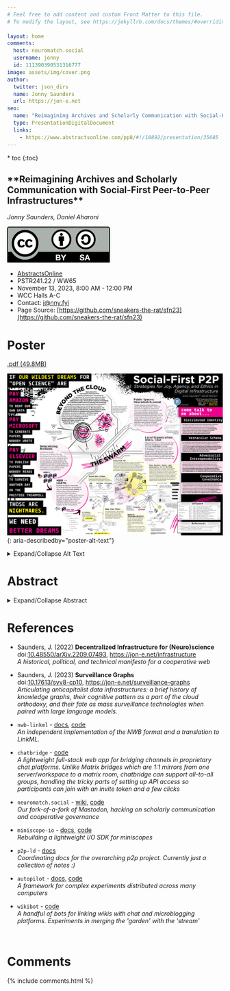 ```yaml
---
# Feel free to add content and custom Front Matter to this file.
# To modify the layout, see https://jekyllrb.com/docs/themes/#overriding-theme-defaults

layout: home
comments:
  host: neuromatch.social
  username: jonny
  id: 111390390531316777
image: assets/img/cover.png
author:
  twitter: json_dirs
  name: Jonny Saunders
  url: https://jon-e.net
seo:
  name: "Reimagining Archives and Scholarly Communication with Social-First Peer-to-Peer Infrastructures"
  type: PresentationDigitalDocument
  links:
    - https://www.abstractsonline.com/pp8/#!/10892/presentation/35685
---
```


<div class="toc" markdown="1">
* toc
{:toc}
</div>

<h2 markdown="1">**Reimagining Archives and Scholarly Communication with Social-First Peer-to-Peer Infrastructures**</h2>

*Jonny Saunders, Daniel Aharoni*

![CC-BY-SA License](assets/img/by-sa.svg)

- [AbstractsOnline](https://www.abstractsonline.com/pp8/#!/10892/presentation/35685)
- PSTR241.22 / WW65
- November 13, 2023, 8:00 AM - 12:00 PM
- WCC Halls A-C 
- Contact: [j@nny.fyi](mailto:j@nny.fyi)
- Page Source: [https://github.com/sneakers-the-rat/sfn23](https://github.com/sneakers-the-rat/sfn23)

# Poster

[.pdf (49.8MB)](assets/img/2023-sfn-jlsaunders.pdf)

![Alt text contained in the expandable poster-alt-text element below](assets/img/2023-sfn-jlsaunders.png){: aria-describedby="poster-alt-text"}
<details class="alt-text">
  <summary>Expand/Collapse Alt Text</summary>
  <div id="poster-alt-text" markdown="1">
  **Structural overview:** The poster is in several sections, roughly grouped in three columns. From the left, a sentence (below) frames the main content of the poster, center. The poster title and a set of boxes labeled "come talk to me about..." are on the right.

  **Title:** Social-First P2P<br>
  **Subtitle:** Strategies for Joy, Agency, and Ethics in Digital Infrastructure<br>
  **Authors:** Jonny Saunders, Daniel Aharoni<br>
  **Affiliations:** UCLA, Department of Neurology (Jonny, Daniel), Institute of Pirate Technology (Jonny)<br>
  **Web:** <https://jon-e.net/sfn23><br>
  **Contact:** j@nny.fyi

  **Leftmost framing sentence** (bold text, white, pink and yellow on black, intended to draw intention from a distance): If our wildest dreams for "open science" are pay amazon to rent our own data, pay microsoft to generate papers nobody wrote, pay elsevier to publish papers nobody reads to survive another day on the prestige treadmill, those are nightmares. We need better dreams.

  **Main content design:** Several subsections in the poster are laid out against a skull and crossbones as the main structuring element. The eyes of the skull and crossbones are schematic depictions of "the cloud" labeled AWS, with radial lines pointing inwards towards a large pink and black swirl, and the other eye is labeled "p2p" with many smaller circles connecting between each other. The abstract is in the forehead of the skull, framed by the phrase "Beyond the cloud" above, and "The swarm" below.

  **Abstract:** Open data is the next theater of enclosure for scientific infrastructure. In a race for an ill-specified “AI”-driven future thirsty for data, researchers and funding agencies alike are sleep walking into a trap. The cloud isn’t optimal or inevitable: it’s a business model intent on injecting ever-increasing storage and compute costs into the practice of science[1], profoundly limiting what our infrastructures could be. Peer to peer (p2p) infrastructures are the alternative. We present groundwork in data formats, sketching plans to build a new kind of social-first, graphical p2p system based on continuous, vernacular expression. Avoiding utopian pipe dreams, keeping close to actual practice,  we invite you to join us bridging work from private to public; local to global; across domains like data, compute, and publishing. We can have better dreams!

  ---

  The first two boxes on the leftmost ends of the "bones" in the skull and crossbones:

  **Delocalizing Archives:** Archives are social! We love our archivists, but why should they have all the fun? We can value their hard work, contribute what we can with eg. schema curation and tool development, and help defray the complexity and cost of hosting with P2P archive mirrors. We scraped DANDI and are using it as a test case for social organization of complex data.

  **NWB -> LinkML:** Formats should be vernacular! To facilitate fluid use of structured data, we developed nwb-linkml, an independent implementation of Neurodata Without Borders, translating it to LinkML in the process. This allows us to use NWB data with multiple backends (eg. relational databases, triple stores), write code-free schema extensions, and simplify its API with pydantic.

  ---

  Beneath, a hierarchical dataset is depicted as being broken up into a graph of nodes, which leads into a section of interconnected vignettes around a continuous graph, each of the sections are described below:

  The first section transitions from a hierarchical data structure representing the existing NWB format to a triple graph, with the text box **"to triples!"** labeling: "Inspired by RDF, subject-predicate-object triples model arbitrary data." An example shows a triple with two nodes "data" and "jonny" collected by the predicate 'collectedBy.'

  Above, a box **"Vernacular schema"** explains "Peers can make schemas as-needed, negotiating relationships between terms as a continuous languagelike social process." with an example of "mySchema" having a custom field "recordedWith tetrode" and "spunBy person" being declared "sameAs" my colleagues custom schema. 

  Beneath, a box **"Keep your files!"** shows how the graph dataset could be written to disk: "Git is great because it slips invisibly underneath files. Bittorrent is great because .torrents are just files. Separating the metadata graph from binary files gives us content addressability + friendly UX" with a schematic diagram of a merkle tree coupled with a metadata graph showing the format, shape, and order of the stored array.

  The center of the graph is a cluster of icons representing people, servers, computers, and datasets all connected to show different features of a **"Federated P2P"** system: "You’ve got multiple computers, so does your colleague and your university. Share resources between your rig computer and data server, rehost your colleague’s data, build archives and review co-ops. We can make new kinds of scientific societies beyond maintainers of traditional conferences and journals: federations of peers that govern and maintain common infrastructure for common good."

  The diagram shows one user "santi" with a draft dataset shared between their rig and analysis machines, backed up by a department server. The department server is mirrored by a lab server as well as a larger public archive, which holds many datasets. Other users "rumbly" and "ora" share data between multiple lab and department servers during a collaboration. A user "violet" is depicted as making use of a dataset from "ora," described in another box:

  **"Peer Review, Reuse, and Governance in Co-Op Mode"**: What if the alternative to journals was simply the existing social reality of research made visible? What’s more impressive, an h-index, or the extended graph of your contributions to the commons? P2P can help realign incentives towards cooperation - the very act of reusing someone’s work is to credit and rehost it. A continual process of contextualization isn’t the end of peer review, quite the opposite: it’s an opportunity for an unimaginably richer means of collaboratively evaluating work.

  This shows "violet" writing a post that referenced some academic rivals' post, using data from ora, an analysis pipeline from rumbly, which both rehosts and gives credit to the underlying work that it makes use of.

  Finally, at the bottom of the graph is a box **"Radical Interoperability!"**: "We don’t need a new platform or journal, we need to glue them together. We’ll be exploring...

  - Direct export data from and import config to experimental tooling
  - Crawlers to treat existing HTTP, RDBMS, S3, etc. resources as peers
  - Delegated identity and discovery from existing eg. social media."

  The accompanying diagram shows many different data sources from experimental tools to existing data repositories being linked to a dataset shared among peers. 

  ---

  The right two "bones" in the jolly roger are two final main text sections:

  **Public Spaces: Neuromatch.social** - Twitter showed us how direly we need social infrastructure - what if it was built to support us rather than mine our attention? Neuromatch.social is an experiment in cooperatively governed scientific infrastructure - and a lovely, blossoming community. We run a fork of Mastodon, a federated social media server, and invite all members to hack on the software, propose policies, and take ownership as co-equal members. It will be the social heart of our next phase, federation to p2p.

  **Local Organization: Wikis, Chat** - Organizing labor as a million google docs and slack messages is not our best work. We wrote chatbridge to bridge proprietary chat silos with a few clicks, and wikibot to gradually enrich chat streams with wiki gardens. We’ve seen fluidly structured semantic wikis change patterns of work across organizations, and will be working on p2p wikis for labs, unions, any group organizing people and information. 

  ---

  Finally, on the right side underneath the psoter title, are a set of boxes titled "Come talk to me about..."

  **Distributed Identity:** P2P systems are usually very lonely since peers typically have ephemeral or anonymous identities and don’t form a persistent social graph. The culture of BitTorrent trackers shows us that social organization is determinative of successful distributed archives, but how will identity work in clearnet p2p? Can we bootstrap identity from existing systems? Can we reverse the anarcho-capitalist plague of zero-trust “web 3” with explicit networks of trust?

  **Vernacular Schema:** A recurring failure mode of linked data information systems is a drift towards few, authoritative schema warded by a closed ontological priesthood[2]. Language doesn’t work like that, though, and language rocks. Can we do that instead? Can we create an evolving system of computer-readable meaning? How shall we negotiate, fork, and merge infinite variations of expression? Can we use social graphs as context to infer what is meant without needing to get a complete URI involved every time? 

  **Adversarial Interoperability:** The only thing scientists love more than pining for better infrastructure is getting absolutely steamrolled by billion-dollar industries when we try. Surveillance publishers and cloud giants are not our friends. Friends don’t turn calls for “open science” into new, more extractive, more inequitable models. How can anti-profitable technologies use the walled gardens without being captured by them? What openings might give us the upper hand? Can we build bridges for our colleagues stuck in information industry traps?  

  **Cooperative Governance:** Let’s not get distracted amidst the graphs and technology: the problems of scholarly infrastructure are primarily social organizing problems. Organizational modalities carry their own logic. Traditional board-run nonprofits will hold listening sessions and mean well, but power always flows from the top of a hierarchy. P2P systems require us to cooperate, but can academics cooperate if it means genuinely ceding power? Can we move past shopping for Infra as a Service and believe in our collective power to make it ourselves?

  ---

  A set of references in the bottom right corner:

  nwb-linkml     

  - source: <https://github.com/p2p-ld/nwb-linkml/>
  - docs:   <https://nwb-linkml.readthedocs.io>

  chatbridge    

  - source: <https://git.jon-e.net/jonny/chatbridge>

  neuromatch.social 

  - source: <https://github.com/NeuromatchAcademy/mastodon>
  - docs:   <https://wiki.neuromatch.social>

  miniscope-io      

  - source: <https://github.com/Aharoni-Lab/miniscope-io>
  - docs:   <https://miniscope-io.readthedocs.io>

  p2p-ld          

  - docs:   <https://piracy.solutions/docs/>

  autopilot  

  - source: <https://github.com/auto-pi-lot/autopilot>
  - docs:   <https://docs.auto-pi-lot.com>

  wikibot   

  - source: <https://git.jon-e.net/jonny/wiki-postbot/>

[1] Saunders, J. (2022) “Decentralized Infrastructure for (Neuro)-Science” doi:[10.48550/arXiv.2209.07493](https://doi.org/10.48550/arXiv.2209.07493), <https://jon-e.net/infrastructure>

[2] Saunders, J. (2023) “Surveillance Graphs” 
    doi:[10.17613/syv8-cp10](https://doi.org/10.17613/syv8-cp10), <https://jon-e.net/surveillance-graphs>     

  </div>

</details>

# Abstract

<details class="alt-text">
  <summary>Expand/Collapse Abstract</summary>
  <div id="abstract-text" markdown="1">
> If our wildest dreams for scholarly infrastructure are to outsource our archives to Amazon and pay Elsevier for prestigious PDFs, it might be time to wake up. One can only admire the boldness of neuroscientists grappling with the staggering complexity of the brain 20 pages and 20 mice at a time. More than our ambition, skill, or resources, it is our infrastructures that constrain our work. If we consider our digital infrastructural problems separately, we find ourselves tracing familiar patterns: a mutually incompatible string of journal-like venues, cloud storage, and SaaS platforms. 
>
>We present a different strategy, a new generation of peer-to-peer (p2p) protocols for social information infrastructures to bridge data, computation, and communication. Learning from decades of prior art from p2p, decentralized messaging, Semantic Web, federated social media, and wiki communities, we propose a protocol for content-addressed containers of linked data triples in an explicitly social system, blending the best of traditional p2p and federated systems. 
>
> In this first phase of development, we will present results from a proof of concept protocol designed to integrate data from prevailing neurophysiology formats and the wild vernacularism of hand-structured data. Rather than a backwards-incompatible system-of-everything that requires radically reconfiguring existing practice, we show how p2p can bridge resources from rig computers, lab and institutional servers, and existing cloud archives to make each more useful than in isolation. 
>
> We plot a course for future work where by taking the social reality of infrastructure seriously we can reimagine publishing data and results as a continual process of collaboration, communication, and cooperative governance, rather than some exogenous burden at the end of an experiment where we throw ourselves at the mercy of multiple adversarial industries. Beyond the practical limitations of archives with always-higher storage and egress bills and a communication system riddled with perverse incentives, sleepwalking into a near-future where we hand ownership of scientific infrastructure to a few for-profit information conglomerates would be an ethical nightmare.
>
> We can either become yet another engine of the enclosure of digital infrastructure, or we can use our rare position as publicly funded researchers not beholden to profit to seed information systems for the public good. This work is an invitation to my colleagues to join us in future phases of development, integrating existing projects with new ones, and reclaiming our joy and agency rebuilding the systems that define the daily practice of science
</div>
</details>


# References

- Saunders, J. (2022) **Decentralized Infrastructure for (Neuro)science**<br>doi:[10.48550/arXiv.2209.07493](https://doi.org/10.48550/arXiv.2209.07493), <https://jon-e.net/infrastructure><br>
*A historical, political, and technical manifesto for a cooperative web*

- Saunders, J. (2023) **Surveillance Graphs**<br>doi:[10.17613/syv8-cp10](https://doi.org/10.17613/syv8-cp10), <https://jon-e.net/surveillance-graphs><br>
*Articulating anticapitalist data infrastructures: a brief history of knowledge graphs, their cognitive pattern as a part of the cloud orthodoxy, and their fate as mass surveillance technologies when paired with large language models.*

- `nwb-linkml` - [docs](https://nwb-linkml.readthedocs.io/en/latest/), [code](https://github.com/p2p-ld/nwb-linkml/)<br>
*An independent implementation of the NWB format and a translation to LinkML.*

- `chatbridge` - [code](https://git.jon-e.net/jonny/chatbridge)<br>
*A lightweight full-stack web app for bridging channels in proprietary chat platforms. Unlike Matrix bridges which are 1:1 mirrors from one server/workspace to a matrix room, chatbridge can support all-to-all groups, handling the tricky parts of setting up API access so participants can join with an invite token and a few clicks*

- `neuromatch.social` - [wiki](https://wiki.neuromatch.social), [code](https://github.com/NeuromatchAcademy/mastodon)<br>
*Our fork-of-a-fork of Mastodon, hacking on scholarly communication and cooperative governance*


- `miniscope-io` - [docs](https://miniscope-io.readthedocs.io), [code](https://github.com/Aharoni-Lab/miniscope-io)<br>
*Rebuilding a lightweight I/O SDK for miniscopes*

- `p2p-ld` - [docs](https://piracy.solutions/docs/)<br>
*Coordinating docs for the overarching p2p project. Currently just a collection of notes :)*

- `autopilot` - [docs](https://docs.auto-pi-lot.com), [code](https://github.com/auto-pi-lot/autopilot)<br>
*A framework for complex experiments distributed across many computers*

- `wikibot` - [code](https://git.jon-e.net/jonny/wiki-postbot/)<br>
*A handful of bots for linking wikis with chat and microblogging platforms. Experiments in merging the 'garden' with the 'stream'*



<br>

# Comments

{% include comments.html %}